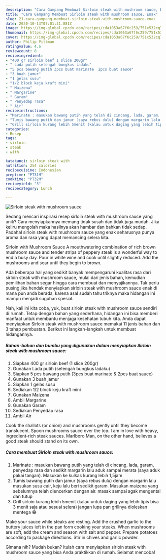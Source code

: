 ```yaml
---
description: "Cara Gampang Membuat Sirloin steak with mushroom sauce, Enak"
title: "Cara Gampang Membuat Sirloin steak with mushroom sauce, Enak"
slug: 21-cara-gampang-membuat-sirloin-steak-with-mushroom-sauce-enak
date: 2020-10-13T07:01:31.881Z
image: https://img-global.cpcdn.com/recipes/cda1053a67f6c259/751x532cq70/sirloin-steak-with-mushroom-sauce-foto-resep-utama.jpg
thumbnail: https://img-global.cpcdn.com/recipes/cda1053a67f6c259/751x532cq70/sirloin-steak-with-mushroom-sauce-foto-resep-utama.jpg
cover: https://img-global.cpcdn.com/recipes/cda1053a67f6c259/751x532cq70/sirloin-steak-with-mushroom-sauce-foto-resep-utama.jpg
author: Philip Pittman
ratingvalue: 4.6
reviewcount: 8
recipeingredient:
- "400 gr sirloin beef 1 slice 200gr"
- " Lada putih setengah bungkus ladaku"
- "5 pcs bawang putih 3pcs buat marinate  2pcs buat sauce"
- "3 buah jamur"
- "1 gelas susu"
- "1/2 block keju kraft mini"
- " Maizena"
- " Margarine"
- " Garam"
- " Penyedap rasa"
- " Air"
recipeinstructions:
- "Marinate : masukan bawang putih yang telah di cincang, lada, garam, penyedap rasa dan sedikit margarin lalu aduk sampai merata (saya aduk pakai tangan). Masukan ke kulkas kurang lebih 1,5jam"
- "Tumis bawang putih dan jamur (saya rebus dulu) dengan margarin lalu masukan susu cair, keju lalu beri sedikit garam. Masukan maizena yang sebelumnya telah diencerkan dengan air. masak sampai agak mengental dan tutup"
- "Grill sirloin kurang lebih 5menit (kalau untuk daging yang lebih tipis bisa 3 menit saja atau sesuai selera) jangan lupa pan grillnya dioleskan mentega 😁"
categories:
- Resep
tags:
- sirloin
- steak
- with

katakunci: sirloin steak with 
nutrition: 254 calories
recipecuisine: Indonesian
preptime: "PT31M"
cooktime: "PT32M"
recipeyield: "3"
recipecategory: Lunch

---
```



![Sirloin steak with mushroom sauce](https://img-global.cpcdn.com/recipes/cda1053a67f6c259/751x532cq70/sirloin-steak-with-mushroom-sauce-foto-resep-utama.jpg)

Sedang mencari inspirasi resep sirloin steak with mushroom sauce yang unik? Cara menyiapkannya memang tidak susah dan tidak juga mudah. Jika keliru mengolah maka hasilnya akan hambar dan bahkan tidak sedap. Padahal sirloin steak with mushroom sauce yang enak seharusnya punya aroma dan rasa yang dapat memancing selera kita.

Sirloin with Mushroom Sauce A mouthwatering combination of rich brown mushroom sauce and tender strips of peppery steak is a wonderful way to end a busy day. Pour in white wine and cook until slightly reduced. Add the mushrooms and sear until they begin to brown.

Ada beberapa hal yang sedikit banyak mempengaruhi kualitas rasa dari sirloin steak with mushroom sauce, mulai dari jenis bahan, kemudian pemilihan bahan segar hingga cara membuat dan menyajikannya. Tak perlu pusing jika hendak menyiapkan sirloin steak with mushroom sauce enak di mana pun anda berada, karena asal sudah tahu triknya maka hidangan ini mampu menjadi suguhan spesial.


Nah, kali ini kita coba, yuk, buat sirloin steak with mushroom sauce sendiri di rumah. Tetap dengan bahan yang sederhana, hidangan ini bisa memberi manfaat untuk membantu menjaga kesehatan tubuh kita. Anda dapat menyiapkan Sirloin steak with mushroom sauce memakai 11 jenis bahan dan 3 tahap pembuatan. Berikut ini langkah-langkah untuk membuat hidangannya.

<!--inarticleads1-->

##### Bahan-bahan dan bumbu yang digunakan dalam menyiapkan Sirloin steak with mushroom sauce:

1. Siapkan 400 gr sirloin beef (1 slice 200gr)
1. Gunakan  Lada putih (setengah bungkus ladaku)
1. Siapkan 5 pcs bawang putih (3pcs buat marinate &amp; 2pcs buat sauce)
1. Gunakan 3 buah jamur
1. Siapkan 1 gelas susu
1. Sediakan 1/2 block keju kraft mini
1. Gunakan  Maizena
1. Ambil  Margarine
1. Gunakan  Garam
1. Sediakan  Penyedap rasa
1. Ambil  Air


Cook the shallots (or onion) and mushrooms gently until they become translucent. Spoon mushrooms sauce over the top. I am in love with heavy, ingredient-rich steak sauces. Marlboro Man, on the other hand, believes a good steak should stand on its own. 

<!--inarticleads2-->

##### Cara membuat Sirloin steak with mushroom sauce:

1. Marinate : masukan bawang putih yang telah di cincang, lada, garam, penyedap rasa dan sedikit margarin lalu aduk sampai merata (saya aduk pakai tangan). Masukan ke kulkas kurang lebih 1,5jam
1. Tumis bawang putih dan jamur (saya rebus dulu) dengan margarin lalu masukan susu cair, keju lalu beri sedikit garam. Masukan maizena yang sebelumnya telah diencerkan dengan air. masak sampai agak mengental dan tutup
1. Grill sirloin kurang lebih 5menit (kalau untuk daging yang lebih tipis bisa 3 menit saja atau sesuai selera) jangan lupa pan grillnya dioleskan mentega 😁


Make your sauce while steaks are resting. Add the crushed garlic to the buttery juices left in the pan form cooking your steaks. When mushrooms are soft, add the cream and season with salt and pepper. Prepare potatoes according to package directions. Stir in chives and garlic powder. 

Gimana nih? Mudah bukan? Itulah cara menyiapkan sirloin steak with mushroom sauce yang bisa Anda praktikkan di rumah. Selamat mencoba!
